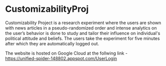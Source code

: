 # CustomizabilityProj
Customizability Project is a research experiment where the users are shown with news articles in a pseudo-randomized order and intense analytics on the user’s behavior is done to study and tailor their influence on individual's political attitude and beliefs. The users take the experiment for five minutes after which they are automatically logged out.

<div>
The website is hosted on Google Cloud at the follwing link -
</div>
<div>
<a href="https://unified-spider-148802.appspot.com/UserLogin"> https://unified-spider-148802.appspot.com/UserLogin</a>
</div>
